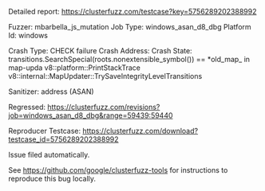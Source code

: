 Detailed report: https://clusterfuzz.com/testcase?key=5756289202388992

Fuzzer: mbarbella_js_mutation
Job Type: windows_asan_d8_dbg
Platform Id: windows

Crash Type: CHECK failure
Crash Address: 
Crash State:
  transitions.SearchSpecial(roots.nonextensible_symbol()) == *old_map_ in map-upda
  v8::platform::PrintStackTrace
  v8::internal::MapUpdater::TrySaveIntegrityLevelTransitions
  
Sanitizer: address (ASAN)

Regressed: https://clusterfuzz.com/revisions?job=windows_asan_d8_dbg&range=59439:59440

Reproducer Testcase: https://clusterfuzz.com/download?testcase_id=5756289202388992

Issue filed automatically.

See https://github.com/google/clusterfuzz-tools for instructions to reproduce this bug locally.